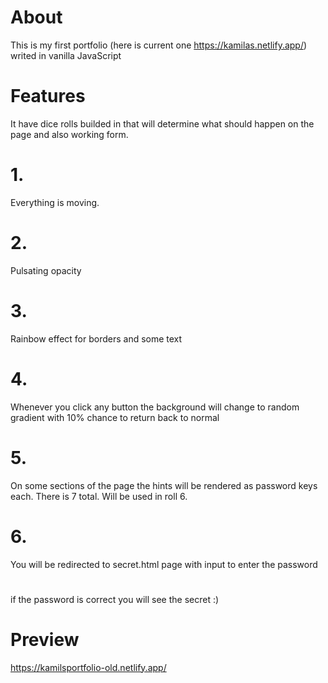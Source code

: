 # About
This is my first portfolio (here is current one https://kamilas.netlify.app/) writed in vanilla JavaScript
# Features
It have dice rolls builded in that will determine what should happen on the page and also working form.
# 1.
Everything is moving.
# 2.
Pulsating opacity
# 3.
Rainbow effect for borders and some text
# 4.
Whenever you click any button the background will change to random gradient with 10% chance to return back to normal
# 5.
On some sections of the page the hints will be rendered as password keys each. There is 7 total. Will be used in roll 6.
# 6.
You will be redirected to secret.html page with input to enter the password
#
if the password is correct you will see the secret :)
# Preview
https://kamilsportfolio-old.netlify.app/
